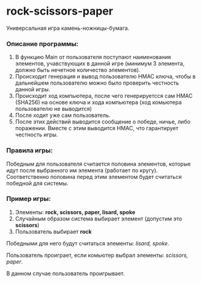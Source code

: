 # rock-scissors-paper
Универсальная игра камень-ножницы-бумага.

### Описание программы: 
1) В функцию Main от пользователя поступают наименования элементов, учавствующих в данной игре (минимум 3 элемента, должно быть нечетное количество элементов).
2) Происходит генерация и вывод пользователю HMAC ключа, чтобы в дальнейшем пользователю можно было проверить честность данной игры.
3) Происходит ход компьютера, после чего генерируетсся сам HMAC (SHA256) на основе ключа и хода компьютера (ход комьютера пользователю не выводится)
4) После ходит уже сам пользователь.
5) После этих действий выводится сообщение о победе, ничье, либо поражении. Вместе с этим выводится HMAC, что гарантирует честность игры.

### Правила игры: 
  Победным для пользователя считается половина элементов, которые идут после выбранного им элемента (работает по кругу). Соответственно половина перед этим элементом будет считаться победной для системы.

### Пример игры: 
1) Элементы: **rock, scissors, paper, lisard, spoke**
2) Случайным образом система выбирает элемент (допустим это **scissors**)
3) Пользователь выбирает **rock**

Победными для него будут считаться элементы:  *lisard, spoke*.

Пользователь проиграет, если комьютер выбрал элементы: *scissors, paper*.

В данном случае пользователь проигрывает.
